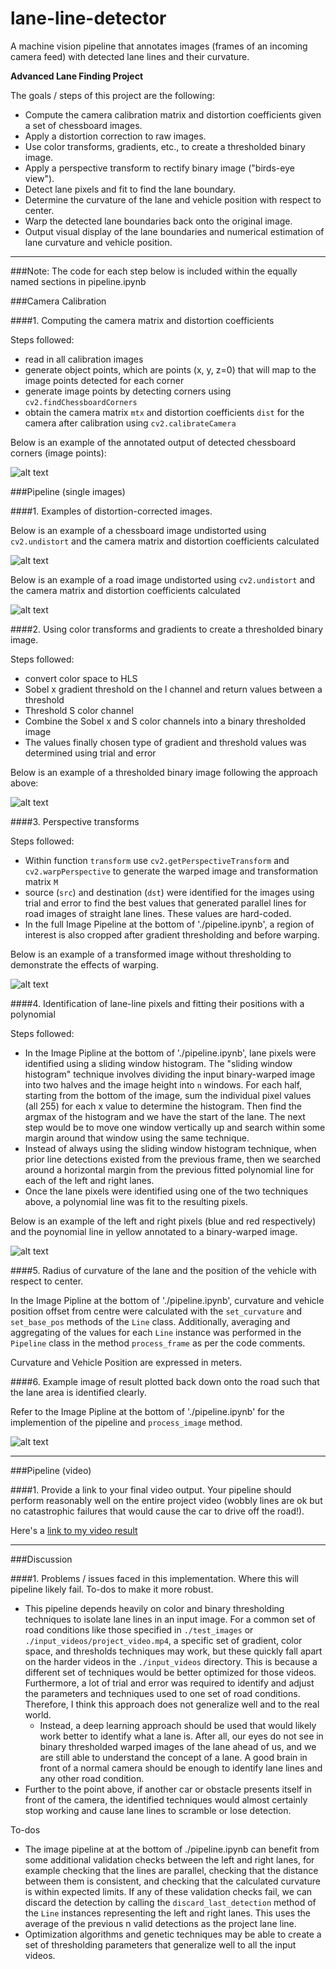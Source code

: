 # lane-line-detector
A machine vision pipeline that annotates images (frames of an incoming camera feed) with detected lane lines and their curvature.

**Advanced Lane Finding Project**

The goals / steps of this project are the following:

* Compute the camera calibration matrix and distortion coefficients given a set of chessboard images.
* Apply a distortion correction to raw images.
* Use color transforms, gradients, etc., to create a thresholded binary image.
* Apply a perspective transform to rectify binary image ("birds-eye view").
* Detect lane pixels and fit to find the lane boundary.
* Determine the curvature of the lane and vehicle position with respect to center.
* Warp the detected lane boundaries back onto the original image.
* Output visual display of the lane boundaries and numerical estimation of lane curvature and vehicle position.

[//]: # (Image References)

[image1]: ./output_images/chessboard_corners.png "Chessboard Corners Identified"
[image2]: ./output_images/undistorted_chessboard.png "Chessboard Undistorted"
[image3]: ./output_images/undistorted_lane.png "Road Image Undistorted"
[image4]: ./output_images/gradient_and_thresholded.jpg "Gradient and Threshold Example"
[image5]: ./output_images/warped.png "Warp Example"
[image6]: ./output_images/polyfit_lines.png "Fit Visual"
[image7]: ./output_images/pipeline_output.png "Output"
[video1]: ./output_videos/out_project_video.mp4 "Video"

---

###Note: The code for each step below is included within the equally named sections in pipeline.ipynb

###Camera Calibration

####1. Computing the camera matrix and distortion coefficients

Steps followed:
* read in all calibration images
* generate object points, which are points (x, y, z=0)  that will map to the image points detected for each corner
* generate image points by detecting corners using `cv2.findChessboardCorners`
* obtain the camera matrix `mtx` and distortion coefficients `dist` for the camera after calibration using `cv2.calibrateCamera`

Below is an example of the annotated output of detected chessboard corners (image points): 

![alt text][image1]


###Pipeline (single images)

####1. Examples of distortion-corrected images.

Below is an example of a chessboard image undistorted using `cv2.undistort` and the camera matrix and distortion coefficients calculated

![alt text][image2]

Below is an example of a road image undistorted using `cv2.undistort` and the camera matrix and distortion coefficients calculated

![alt text][image3]

####2. Using color transforms and gradients to create a thresholded binary image.

Steps followed:
* convert color space to HLS
* Sobel x gradient threshold on the l channel and return values between a threshold
* Threshold S color channel
* Combine the Sobel x and S color channels into a binary thresholded image
* The values finally chosen type of gradient and threshold values was determined using trial and error

Below is an example of a thresholded binary image following the approach above: 

![alt text][image5]

####3. Perspective transforms

Steps followed:
* Within function `transform` use `cv2.getPerspectiveTransform` and `cv2.warpPerspective` to generate the warped image and transformation matrix `M`
* source (`src`) and destination (`dst`) were identified for the images using trial and error to find the best values that generated parallel lines for road images of straight lane lines. These values are hard-coded.
* In the full Image Pipeline at the bottom of './pipeline.ipynb', a region of interest is also cropped after gradient thresholding and before warping.

Below is an example of a transformed image without thresholding to demonstrate the effects of warping.

![alt text][image5]

####4. Identification of lane-line pixels and fitting their positions with a polynomial

Steps followed:
* In the Image Pipline at the bottom of './pipeline.ipynb', lane pixels were identified using a sliding window histogram. The "sliding window histogram" technique involves dividing the input binary-warped image into two halves and the image height into `n` windows. For each half, starting from the bottom of the image, sum the individual pixel values (all 255) for each x value to determine the histogram. Then find the argmax of the histogram and we have the start of the lane. The next step would be to move one window vertically up and search within some margin around that window using the same technique.
* Instead of always using the sliding window histogram technique, when prior line detections existed from the previous frame, then we searched around a horizontal margin from the previous fitted polynomial line for each of the left and right lanes.
* Once the lane pixels were identified using one of the two techniques above, a polynomial line was fit to the resulting pixels.

Below is an example of the left and right pixels (blue and red respectively) and the poynomial line in yellow annotated to a binary-warped image.

![alt text][image6]

####5. Radius of curvature of the lane and the position of the vehicle with respect to center.

In the Image Pipline at the bottom of './pipeline.ipynb', curvature and vehicle position offset from centre were calculated with the `set_curvature` and `set_base_pos` methods of the `Line` class. Additionally, averaging and aggregating of the values for each `Line` instance was performed in the `Pipeline` class in the method `process_frame` as per the code comments.

Curvature and Vehicle Position are expressed in meters. 

####6. Example image of result plotted back down onto the road such that the lane area is identified clearly.

Refer to the Image Pipline at the bottom of './pipeline.ipynb' for the implemention of the pipeline and `process_image` method.

![alt text][image7]

---

###Pipeline (video)

####1. Provide a link to your final video output.  Your pipeline should perform reasonably well on the entire project video (wobbly lines are ok but no catastrophic failures that would cause the car to drive off the road!).

Here's a [link to my video result](./output_videos/out_project_video.mp4)

---

###Discussion

####1. Problems / issues faced in this implementation. Where this will pipeline likely fail. To-dos to make it more robust.
* This pipeline depends heavily on color and binary thresholding techniques to isolate lane lines in an input image. For a common set of road conditions like those specified in `./test_images` or `./input_videos/project_video.mp4`, a specific set of gradient, color space, and thresholds techniques may work, but these quickly fall apart on the harder videos in the `./input_videos` directory. This is because a different set of techniques would be better optimized for those videos. Furthermore, a lot of trial and error was required to identify and adjust the parameters and techniques used to one set of road conditions. Therefore, I think this approach does not generalize well and to the real world.
  * Instead, a deep learning approach should be used that would likely work better to identify what a lane is. After all, our eyes do not see in binary thresholded warped images of the lane ahead of us, and we are still able to understand the concept of a lane. A good brain in front of a normal camera should be enough to identify lane lines and any other road condition.
* Further to the point above, if another car or obstacle presents itself in front of the camera, the identified techniques would almost certainly stop working and cause lane lines to scramble or lose detection.

To-dos
* The image pipeline at at the bottom of ./pipeline.ipynb can benefit from some additional validation checks between the left and right lanes, for example checking that the lines are parallel, checking that the distance between them is consistent, and checking that the calculated curvature is within expected limits. If any of these validation checks fail, we can discard the detection by calling the `discard_last_detection` method of the `Line` instances representing the left and right lanes. This uses the average of the previous n valid detections as the project lane line.
* Optimization algorithms and genetic techniques may be able to create a set of thresholding parameters that generalize well to all the input videos.


